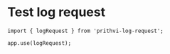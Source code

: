 # Test log request

```
import { logRequest } from 'prithvi-log-request';

app.use(logRequest);
```
